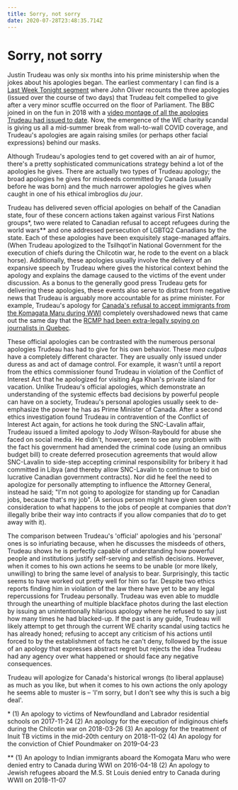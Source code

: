```yaml
---
title: Sorry, not sorry
date: 2020-07-28T23:48:35.714Z
---
```

# Sorry, not sorry 

Justin Trudeau was only six months into his prime ministership when the jokes about his apologies began. The earliest commentary I can find is a [Last Week Tonight segment](https://www.youtube.com/watch?v=gMrWRWVqaYI) where John Oliver recounts the three apologies (issued over the course of two days) that Trudeau felt compelled to give after a very minor scuffle occurred on the floor of Parliament. The BBC joined in on the fun in 2018 with a [video montage of all the apologies Trudeau had issued to date](https://www.bbc.com/news/world-us-canada-43560817). Now, the emergence of the WE charity scandal is giving us all a mid-summer break from wall-to-wall COVID coverage, and Trudeau's apologies are again raising smiles (or perhaps other facial expressions) behind our masks. 

Although Trudeau's apologies tend to get covered with an air of humor, there's a pretty sophisticated communications strategy behind a lot of the apologies he gives. There are actually two types of Trudeau apology; the broad apologies he gives for misdeeds committed by Canada (usually before he was born) and the much narrower apologies he gives when caught in one of his ethical imbroglios *du jour*. 

Trudeau has delivered seven official apologies on behalf of the Canadian state, four of these concern actions taken against various First Nations groups*, two were related to Canadian refusal to accept refugees during the world wars** and one addressed persecution of LGBTQ2 Canadians by the state. Each of these apologies have been exquisitely stage-managed affairs. (When Trudeau apologized to the Tsilhqot'in National Government for the execution of chiefs during the Chilcotin war, he rode to the event on a black horse). Additionally, these apologies usually involve the delivery of an expansive speech by Trudeau where gives the historical context behind the apology and explains the damage caused to the victims of the event under discussion. As a bonus to the generally good press Trudeau gets for delivering these apologies, these events also serve to distract from negative news that Trudeau is arguably more accountable for as prime minister. For example, Trudeau's apology for [Canada's refusal to accept immigrants from the Komagata Maru during WWI](https://www.cbc.ca/news/politics/komagata-maru-live-apology-1.3587827) completely overshadowed news that came out the same day that the [RCMP had been extra-legally spying on journalists in Quebec](https://nationalpost.com/news/politics/here-are-the-five-justin-trudeau-apologies-from-the-past-24-hours-three-of-them-were-for-himself).

These official apologies can be contrasted with the numerous personal apologies Trudeau has had to give for his own behavior. These *mea culpas* have a completely different character. They are usually only issued under duress as and act of damage control. For example, it wasn't until a report from the ethics commissioner found Trudeau in violation of the Conflict of Interest Act that he apologized for visiting Aga Khan's private island for vacation. Unlike Trudeau's official apologies, which demonstrate an understanding of the systemic effects bad decisions by powerful people can have on a society, Trudeau's personal apologies usually seek to de-emphasize the power he has as Prime Minister of Canada. After a second ethics investigation found Trudeau in contravention of the Conflict of Interest Act again, for actions he took during the SNC-Lavalin affair, Trudeau issued a limited apology to Jody Wilson-Raybould for abuse she faced on social media. He didn't, however, seem to see any problem with the fact his government had amended the criminal code (using an omnibus budget bill) to create deferred prosecution agreements that would allow SNC-Lavalin to side-step accepting criminal responsibility for bribery it had committed in Libya (and thereby allow SNC-Lavalin to continue to bid on lucrative Canadian government contracts). Nor did he feel the need to apologize for personally attempting to influence the Attorney General, instead he said; "I'm not going to apologize for standing up for Canadian jobs, because that's my job". (A serious person might have given some consideration to what happens to the jobs of people at companies that *don't* illegally bribe their way into contracts if you allow companies that *do* to get away with it).

The comparison between Trudeau's 'official' apologies and his 'personal' ones is so infuriating because, when he discusses the misdeeds of others, Trudeau shows he is perfectly capable of understanding how powerful people and institutions justify self-serving and selfish decisions. However, when it comes to his own actions he seems to be unable (or more likely, unwilling) to bring the same level of analysis to bear. Surprisingly, this tactic seems to have worked out pretty well for him so far. Despite two ethics reports finding him in violation of the law there have yet to be any legal repercussions for Trudeau personally. Trudeau was even able to muddle through the unearthing of multiple blackface photos during the last election by issuing an unintentionally hilarious apology where he refused to say just how many times he had blacked-up. If the past is any guide, Trudeau will likely attempt to get through the current WE charity scandal using tactics he has already honed; refusing to accept any criticism of his actions until forced to by the establishment of facts he can't deny, followed by the issue of an apology that expresses abstract regret but rejects the idea Trudeau had any agency over what happened or should face any negative consequences. 

Trudeau will apologize for Canada's historical wrongs (to liberal applause) as much as you like, but when it comes to his own actions the only apology he seems able to muster is – 'I'm sorry, but I don't see why this is such a big deal'.



\* (1) An apology to victims of Newfoundland and Labrador residential schools on 2017-11-24 (2) An apology for the execution of indiginous chiefs during the Chilcotin war on 2018-03-26 (3) An apology for the treatment of Inuit TB victims in the mid-20th century on 2018-11-02 (4) An apology for the conviction of Chief Poundmaker on 2019-04-23

\*\* (1) An apology to Indian immigrants aboard the Komogata Maru who were denied entry to Canada during WWI on 2016-04-18 (2) An apology to Jewish refugees aboard the M.S. St Louis denied entry to Canada during WWII on 2018-11-07